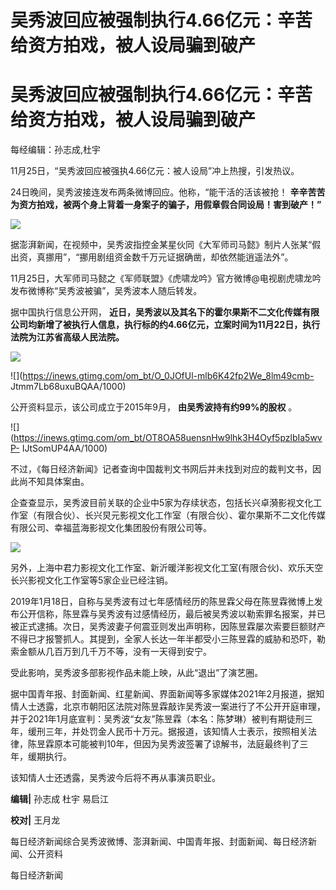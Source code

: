 # 吴秀波回应被强制执行4.66亿元：辛苦给资方拍戏，被人设局骗到破产

# 吴秀波回应被强制执行4.66亿元：辛苦给资方拍戏，被人设局骗到破产

每经编辑：孙志成,杜宇

11月25日，“吴秀波回应被强执4.66亿元：被人设局”冲上热搜，引发热议。

24日晚间，吴秀波接连发布两条微博回应。他称，“能干活的活该被抢！ **辛辛苦苦为资方拍戏，被两个身上背着一身案子的骗子，用假章假合同设局！害到破产！”**

![](https://inews.gtimg.com/om_bt/OCYooDe4lz1FaJSEaVJ7qoeohs1UpS4FlD8aJYjoODfxwAA/1000)

据澎湃新闻，在视频中，吴秀波指控金某星伙同《大军师司马懿》制片人张某“假出资，真挪用”，“挪用剧组资金数千万元证据确凿，却依然能逍遥法外”。

11月25日，大军师司马懿之《军师联盟》《虎啸龙吟》官方微博@电视剧虎啸龙吟 发布微博称“吴秀波被骗”，吴秀波本人随后转发。

据中国执行信息公开网，
**近日，吴秀波以及其名下的霍尔果斯不二文化传媒有限公司均新增了被执行人信息，执行标的约4.66亿元，立案时间为11月22日，执行法院为江苏省高级人民法院。**

![](https://inews.gtimg.com/om_bt/OMK7ZFb7me8IfhzEXEZJdWn80ZGH9vSOxi6JcvokeImlIAA/1000)

![](https://inews.gtimg.com/om_bt/O_0JOfUl-mlb6K42fp2We_8lm49cmb-
Jtmm7Lb68uxuBQAA/1000)

公开资料显示，该公司成立于2015年9月， **由吴秀波持有约99%的股权** 。

![](https://inews.gtimg.com/om_bt/OT8OA58uensnHw9lhk3H4Oyf5pzlbIa5wvP-
IJtSomUP4AA/1000)

不过，《每日经济新闻》记者查询中国裁判文书网后并未找到对应的裁判文书，因此尚不知具体案由。

企查查显示，吴秀波目前关联的企业中5家为存续状态，包括长兴卓漪影视文化工作室（有限合伙）、长兴炅元影视文化工作室（有限合伙）、霍尔果斯不二文化传媒有限公司、幸福蓝海影视文化集团股份有限公司等。

![](https://inews.gtimg.com/om_bt/OS3XGkP-x3Tnh7u_cbg56YXTHqHOQ0CXim5ZivvW3j8n8AA/1000)

另外，上海中君力影视文化工作室、新沂暖洋影视文化工室(有限合伙)、欢乐天空长兴影视文化工作室等5家企业已经注销。

2019年1月18日，自称与吴秀波有过七年感情经历的陈昱霖父母在陈昱霖微博上发布公开信称，陈昱霖与吴秀波有过感情经历，最后被吴秀波以勒索罪名报案，并已被正式逮捕。次日，吴秀波妻子何震亚则发出声明称，因陈昱霖屡次索要巨额财产不得已才报警抓人。其提到，全家人长达一年半都受小三陈昱霖的威胁和恐吓，勒索金额从几百万到几千万不等，没有一天得到安宁。

受此影响，吴秀波多部影视作品未能上映，从此“退出”了演艺圈。

据中国青年报、封面新闻、红星新闻、界面新闻等多家媒体2021年2月报道，据知情人士透露，北京市朝阳区法院对陈昱霖敲诈吴秀波一案进行了不公开开庭审理，并于2021年1月底宣判：吴秀波“女友”陈昱霖（本名：陈梦琳）被判有期徒刑三年，缓刑三年，并处罚金人民币十万元。据报道，该知情人士表示，按照相关法律，陈昱霖原本可能被判10年，但因为吴秀波签署了谅解书，法庭最终判了三年，缓期执行。

该知情人士还透露，吴秀波今后将不再从事演员职业。

**编辑|** 孙志成 杜宇 易启江

**校对|** 王月龙

每日经济新闻综合吴秀波微博、澎湃新闻、中国青年报、封面新闻、每日经济新闻、公开资料

每日经济新闻

